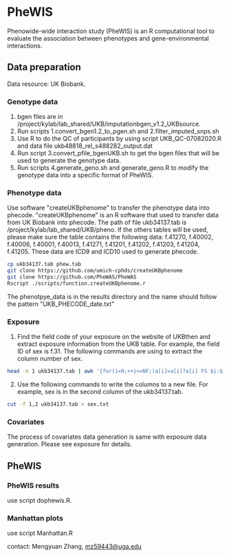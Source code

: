 # PheWIS
Phenowide-wide interaction study (PheWIS) is an R computational tool to evaluate the association between phenotypes and gene-environmental interactions.

## Data preparation
Data resource: UK Biobank.
### Genotype data

1. bgen files are in /project/kylab/lab\_shared/UKB/imputationbgen\_v1.2_UKBsource.
2. Run scripts 1.convert\_bgen1.2\_to\_pgen.sh and 2.filter\_imputed_snps.sh
3. Use R to do the QC of participants by using script UKB\_QC-07082020.R and data file ukb48818\_rel\_s488282_output.dat
4. Run script 3.convert\_pfile_bgenUKB.sh to get the bgen files that will be used to generate the genotype data.
5. Run scripts 4.generate\_geno.sh and generate_geno.R to modify the genotype data into a specific format of PheWIS.


### Phenotype data

  Use software "createUKBphenome" to transfer the phenotype data into phecode. "createUKBphenome" is an R software that used to transfer data from UK Biobank into phecode.
  The path of file ukb34137.tab is /project/kylab/lab\_shared/UKB/pheno. If the others tables will be used, please make sure the table contains the following data: f.41270, f.40002, f.40006, f.40001, f.40013, f.41271, f.41201, f.41202, f.41203, f.41204, f.41205. These data are ICD9 and ICD10 used to generate phecode.

```bash
cp ukb34137.tab phew.tab
git clone https://github.com/umich-cphds/createUKBphenome
git clone https://github.com/PheWAS/PheWAS
Rscript ./scripts/function.createUKBphenome.r
```
The phenotpye\_data is in the results directory and the name should follow the pattern "UKB\_PHECODE_date.txt"

### Exposure
1. Find the field code of your exposure on the website of UKBthen and extract exposure information from the UKB table. For example, the field ID of sex is f.31. The following commands are using to extract the column number of sex.
```bash
head -n 1 ukb34137.tab | awk '{for(i=0;++i<=NF;)a[i]=a[i]?a[i] FS $i:$i}END{for(i=0;i++<NF;)print a[i]}' | grep -n "f.31"
```

2. Use the following commands to write the columns to a new file. For example, sex is in the second column of the ukb34137.tab.
```bash
cut -f 1,2 ukb34137.tab > sex.txt
```
### Covariates
The process of covariates data generation is same with exposure data generation. Please see exposure for details.

## PheWIS
### PheWIS results

use script dophewis.R.

### Manhattan plots
use script Manhattan.R

contact: Mengyuan Zhang, mz59443@uga.edu
